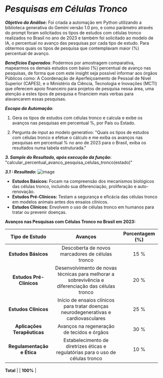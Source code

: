 # _Pesquisas em Células Tronco_

**_Objetivo da Análise_:** Foi criada a automação em Python utilizando a biblioteca generativa do Gemini versão 1.0 pro, e como parâmetro através do prompt foram solicitados os tipos de estudos com células tronco realizados no Brasil no ano de 2023 e também foi solicitado ao modelo de IA, o percentual no avanço das pesquisas por cada tipo de estudo. Para obtermos quais os tipos de pesquisa que contemplavam maior (%) percentual de avanço.

**_Benefícios Esperados_**: Podermos por amostragem comparativa, mapearmos os demais estudos com baixo (%) percentual de avanço nas pesquisas, de forma que com este insight
seja possível informar aos órgãos Públicos como: A Coordenação de Aperfeiçoamento de Pessoal de Nível Superior (CAPES), e o Ministério da Ciência, Tecnologia e Inovações (MCTI) que oferecem apoio financeiro para projetos de pesquisa nessa área, uma atenção a estes tipos de pesquisa e financiem mais verbas para alavancarem essas pesquisas.

**_Escopo da Automação_**:

1. Gera os tipos de estudos com células tronco e calcula e exibe os avanços nas pesquisas em percentual %, por País ou Estado.
   
2. Pergunta de input ao modelo generativo: "Quais os tipos de estudos com células tronco e efetue o cálculo e me exiba os avanços nas pesquisas em percentual % no ano de 2023 para o Brasil, exiba os resultados numa tabela estruturada."
   
**_3. Sample do Resultado, após execução da função_:** "calcular_percentual_avanco_pesquisa_celulas_tronco(estado)"

   **_3.1 : Resultado:_**
   ![image](https://github.com/marcelosi10/PesquisasCelulasTronco/assets/62345393/e8a21bb9-8d08-48d2-acee-1eac45b4c8a8)
* **Estudos Básicos:** Focam na compreensão dos mecanismos biológicos das células tronco, incluindo sua diferenciação, proliferação e auto-renovação.
* **Estudos Pré-Clínicos:** Testam a segurança e eficácia das células tronco em modelos animais antes dos ensaios clínicos.
* **Estudos Clínicos:** Envolvem o uso de células tronco em humanos para tratar ou prevenir doenças.



**Avanços nas Pesquisas com Células Tronco no Brasil em 2023:**

| Tipo de Estudo | Avanços | Porcentagem (%) |
|:---:|:---:|:---:|
| **Estudos Básicos** | Descoberta de novos marcadores de células tronco | 15 % |
| **Estudos Pré-Clínicos** | Desenvolvimento de novas técnicas para melhorar a sobrevivência e diferenciação das células tronco | 20 % |
| **Estudos Clínicos** | Início de ensaios clínicos para tratar doenças neurodegenerativas e cardiovasculares | 25 % |
| **Aplicações Terapêuticas** | Avanços na regeneração de tecidos e órgãos | 30 % |
| **Regulamentação e Ética** | Estabelecimento de diretrizes éticas e regulatórias para o uso de células tronco | 10 % |

**Total** | | **100%** |
